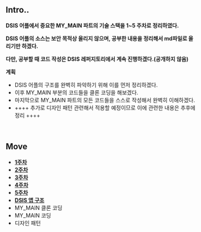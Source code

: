 ## Intro..

**DSIS 어플에서 중요한 MY_MAIN 파트의 기술 스택을 1~5 주차로 정리하였다.**

**DSIS 어플의 소스는 보안 목적상 올리지 않으며, 공부한 내용을 정리해서 md파일로 올리기만 하겠다.**

**다만, 공부할 때 코드 작성은 DSIS 레퍼지토리에서 계속 진행하겠다.(공개하지 않음)**



**계획**

* DSIS 어플의 구조를 완벽히 파악하기 위해 이를 먼저 정리하겠다.
* 이후 MY_MAIN 부분의 코드들을 클론 코딩을 해보겠다.
* 마지막으로 MY_MAIN 파트의 모든 코드들을 스스로 작성해서 완벽히 이해하겠다.
* ++++ 추가로 디자인 패턴 관련해서 적용할 예정이므로 이에 관련한 내용은 추후에 정리 ++++

<br>

## Move

* **[1주차](./study/2023-01-30-1주차.md)**
* **[2주차](./study/2023-01-31-2주차.md)**
* **[3주차](./study/2023-02-01-3주차.md)**
* **[4주차](./study/2023-02-02-4주차.md)**
* **[5주차](./study/2023-02-03-5주차.md)**
* **[DSIS 앱 구조](./study/2023-02-13-DSIS_앱_구조.md)**
* MY_MAIN 클론 코딩
* MY_MAIN 코딩
* 디자인 패턴
